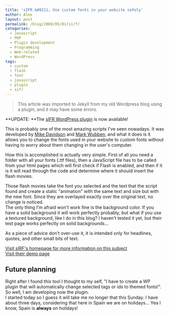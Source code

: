 ```yaml
---
title: 'sIFR &#8211; Use custom fonts in your website safely'
author: Alex
layout: post
permalink: /blog/2008/05/01/sirf/
categories:
  - Javascript
  - PHP
  - Plugin development
  - Programming
  - Web-related
  - WordPress
tags:
  - custom
  - flash
  - font
  - javascript
  - plugin
  - sifr
---
```


> This article was imported to Jekyll from my old Wordpress blog using a plugin, and it may have some errors.

**UPDATE: **The [sIFR WordPress plugin][1] is now available!

[1]: http://urbanoalvarez.es/blog/plugins/custom-fonts-plugin/

This is probably one of the most amazing scripts I\'ve seen nowadays. It was developed by [Mike Davidson][2] and [Mark Wubben][3], and what it does is it allows you to change the fonts used in your website to custom fonts without having to worry about them changing in the user\'s computer.

[2]: http://www.mikeindustries.com/
[3]: http://www.novemberborn.net/

How this is accomplished is actually very simple. First of all you need a folder with all your fonts (.ttf files), then a JavaScript file has to be called from your html pages which will first check if Flash is enabled, and then if it is it will read through the code and determine where it should insert the flash movies.

Those flash movies take the font you selected and the text that the script found and create a static \"animation\" with the same text and size but with the new font. Since they are overlayed exactly over the original text, no change is noticed.  
The only thing I\'m afraid won\'t work fine is the background color. If you have a solid background it will work perfectly probably, but what if you use a textured background, like I do in this blog? I haven\'t tested it yet, but their test page works perfectly on solid backgrounds...

As a piece of advice don\'t over-use it, it is intended only for headlines, quotes, and other small bits of text.

[Visit sIRF\'s homepage for more information on this subject][4]  
[Visit their demo page][5]

[4]: http://www.mikeindustries.com/blog/sifr/
[5]: http://www.mikeindustries.com/blog/files/sifr/2.0/

## Future planning

Right after I found this tool I thought to my self, \"I have to create a WP plugin that will automatically change selected tags or ids to themed fonts!\". So well, I am developing now the plugin.  
I started today so I guess it will take me no longer that this Sunday. I have about three days, considering that here in Spain we are on holidays... Yea I know, Spain is **always** on holidays!